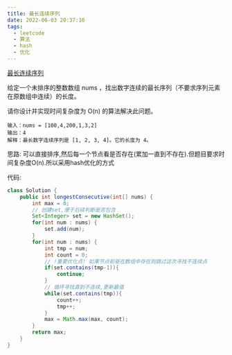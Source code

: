 ```yaml
---
title: 最长连续序列
date: 2022-06-03 20:37:10
tags:
  - leetcode
  - 算法
  - hash
  - 优化
---
```


[最长连续序列](https://leetcode.cn/problems/longest-consecutive-sequence/)

给定一个未排序的整数数组 nums ，找出数字连续的最长序列（不要求序列元素在原数组中连续）的长度。

请你设计并实现时间复杂度为 O(n) 的算法解决此问题。

<!--more-->

```
输入：nums = [100,4,200,1,3,2]
输出：4
解释：最长数字连续序列是 [1, 2, 3, 4]。它的长度为 4。
```



思路: 可以直接排序,然后每一个节点看是否存在(累加一直到不存在).但题目要求时间复杂度O(n).所以采用hash优化的方式

代码:

```java
class Solution {
    public int longestConsecutive(int[] nums) {
        int max = 0;
        // 创建set,便于后续判断是否包含
        Set<Integer> set = new HashSet();
        for(int num : nums) {
            set.add(num);
        }
        for(int num : nums) {
            int tmp = num;
            int count = 0;
            // !重要优化点! 如果节点前驱在数组中存在则跳过这次寻找不连续点
            if(set.contains(tmp-1)){
                continue;
            }
            // 循环寻找直到不连续,更新最值
            while(set.contains(tmp)){
                count++;
                tmp++;
            }
            max = Math.max(max, count);
        }
        return max;
    }
}
```


